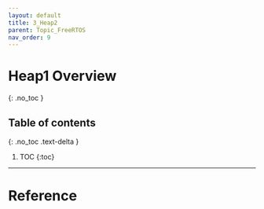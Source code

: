 ```yaml
---
layout: default
title: 3_Heap2
parent: Topic_FreeRTOS
nav_order: 9
---
```


# Heap1 Overview
{: .no_toc }

## Table of contents
{: .no_toc .text-delta }

1. TOC
{:toc}

---



# Reference
